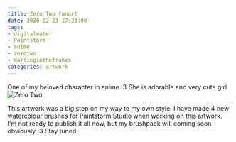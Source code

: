 ```yaml
---
title: Zero Two fanart
date: 2020-02-23 17:23:09
tags:
- digitalwater
- Paintstorm
- anime
- zerotwo
- darlinginthefranxx
categories: artwork
---
```

One of my beloved character in anime :3 She is adorable and very cute girl
![Zero Two](https://i.imgur.com/SeyajPy.png)
<!-- more -->
This artwork was a big step on my way to my own style. I have made 4 new watercolour brushes for Paintstorm Studio when working on this artwork. I'm not ready to publish it all now, but my brushpack will coming soon obviously :3 Stay tuned!
